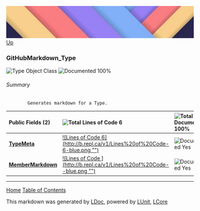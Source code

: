 ![](../Content/LDoc-banner-small.png "")
[Up](../LDoc.md)

### GitHubMarkdown_Type

![Type Object Class](http://b.repl.ca/v1/Type-Object%20Class-blue.png "") ![Documented 100%](http://b.repl.ca/v1/Documented-100%25-brightgreen.png "")




###### Summary

            Generates markdown for a Type.
            

Public   Fields (2) | ![Total Lines of Code 6](http://b.repl.ca/v1/Total%20Lines%20of%20Code-6-blue.png "") | ![Total Documented 100%](http://b.repl.ca/v1/Total%20Documented-100%25-brightgreen.png "") | ![Total Coverage 0%](http://b.repl.ca/v1/Total%20Coverage-0%25-red.png "")
:---  | :---  | :---  | :--- 
**[TypeMeta](GitHubMarkdown_Type_TypeMeta.md)** | [![Lines of Code 6](http://b.repl.ca/v1/Lines%20of%20Code-6-blue.png &quot;&quot;)](../Markdown/GitHubMarkdown_Type.cs) | ![Documented Yes](http://b.repl.ca/v1/Documented-Yes-brightgreen.png "") | ![Covered No](http://b.repl.ca/v1/Covered-No-red.png "")
**[MemberMarkdown](GitHubMarkdown_Type_MemberMarkdown.md)** | [![Lines of Code ](http://b.repl.ca/v1/Lines%20of%20Code--blue.png &quot;&quot;)](../Markdown/GitHubMarkdown_Type.cs) | ![Documented Yes](http://b.repl.ca/v1/Documented-Yes-brightgreen.png "") | ![Covered No](http://b.repl.ca/v1/Covered-No-red.png "")




---

[Home](../../README.md) [Table of Contents](../../TableOfContents.md)

This markdown was generated by [LDoc](https://github.com/CodeSingularity/LDoc), powered by [LUnit](https://github.com/CodeSingularity/LUnit), [LCore](https://github.com/CodeSingularity/LCore)
